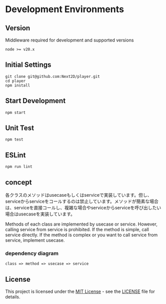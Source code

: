 # Development Environments

## Version 
Middleware required for development and supported versions
```
node >= v20.x
```

## Initial Settings
```
git clone git@github.com:Next2D/player.git
cd player
npm install
```

## Start Development
```
npm start
```

## Unit Test
```
npm test
```

## ESLint
```
npm run lint
```

## concept
各クラスのメソッドはusecaseもしくはserviceで実装しています。但し、serviceからserviceをコールするのは禁止しています。メソッドが簡素な場合は、serviceを直接コールし、複雑な場合やserviceからserviceを呼び出したい場合はusecaseを実装しています。

Methods of each class are implemented by usecase or service. However, calling service from service is prohibited. If the method is simple, call service directly. If the method is complex or you want to call service from service, implement usecase.

### dependency diagram
```
class => method => usecase => service
```

## License
This project is licensed under the [MIT License](https://opensource.org/licenses/MIT) - see the [LICENSE](LICENSE) file for details.